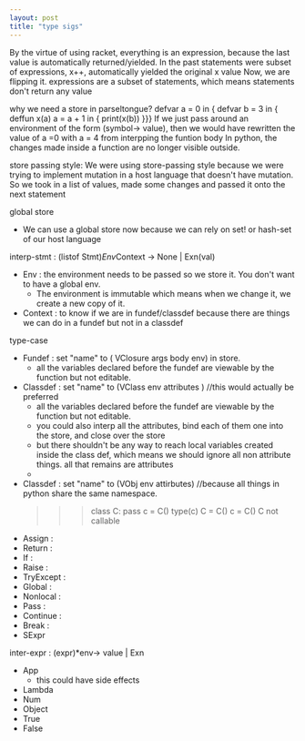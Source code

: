 ```yaml
---
layout: post
title: "type sigs"
---
```


By the virtue of using racket, everything is an expression, because the last value is automatically returned/yielded.
In the past statements were subset of expressions, x++, automatically yielded the original x value
Now, we are flipping it. expressions are a subset of statements, which means statements don't return any value

why we need a store in parseltongue?
defvar a = 0 in {
defvar b = 3 in {
deffun x(a)
	a = a + 1
in {
print(x(b)) 
}}}
If we just pass around an environment of the form (symbol-> value), then we would have rewritten
the value of a =0 with a = 4 from interpping the funtion body
In python, the changes made inside a function are no longer visible outside.

store passing style: We were using store-passing style because we were trying to implement 
mutation in a host language that doesn't have mutation. So we took in a list of values, made some changes
and passed it onto the next statement

global store
* We can use a global store now because we can rely on set! or hash-set of our host language

interp\-stmt : (listof Stmt)*Env*Context -> None | Exn(val)
* Env : the environment needs to be passed so we store it. You don't want to have a global env. 
	* The environment is immutable which means when we change it, we create a new copy of it.
* Context : to know if we are in fundef/classdef because there are things we can do in a fundef but not in a classdef

type-case
* Fundef : set "name" to ( VClosure args body env) in store.
	* all the variables declared before the fundef are viewable by the function but not editable.
* Classdef : set "name" to (VClass env attributes )   //this would actually be preferred
	* all the variables declared before the fundef are viewable by the function but not editable.
	* you could also interp all the attributes, bind each of them one into the store, and close over the store
	* but there shouldn't be any way to reach local variables created inside the class def, which means we should ignore all non attribute things. all that remains are attributes
	* 
* Classdef : set "name" to (VObj env attirbutes) //because all things in python share the same namespace.
    >>> class C: pass
    >>> c = C()
    >>> type(c)
    >>> C = C()
    >>> c = C()
    C not callable
* Assign :
* Return : 
* If : 
* Raise : 
* TryExcept : 
* Global : 
* Nonlocal : 
* Pass :
* Continue : 
* Break : 
* SExpr

inter-expr : (expr)*env-> value | Exn
* App
	* this could have side effects
* Lambda
* Num
* Object
* True
* False

